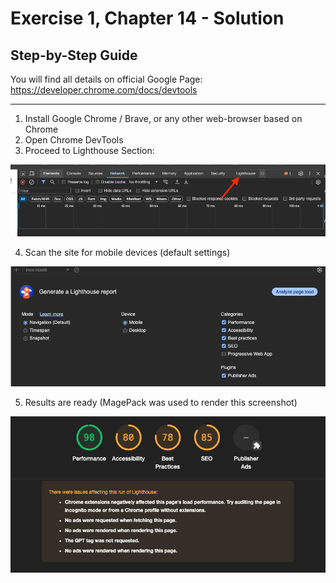 # Exercise 1, Chapter 14 - Solution

## Step-by-Step Guide

You will find all details on official Google Page:
https://developer.chrome.com/docs/devtools

---
1. Install Google Chrome / Brave, or any other web-browser based on Chrome
2. Open Chrome DevTools
3. Proceed to Lighthouse Section:

![img.png](img.png)

4. Scan the site for mobile devices (default settings)

![img_1.png](img_1.png)

5. Results are ready (MagePack was used to render this screenshot)

![img_2.png](img_2.png)